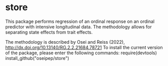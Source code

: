 # store
This package performs regression of an ordinal response on an ordinal predictor with intensive longitudinal data. 
The methodology allows for separating state effects from trait effects.

The methodology is described by Osei and Reiss (2022), http://dx.doi.org/10.13140/RG.2.2.21684.78721
To install the current version of the package, please enter the following commands:
require(devtools)
install_github("oseipep/store")
